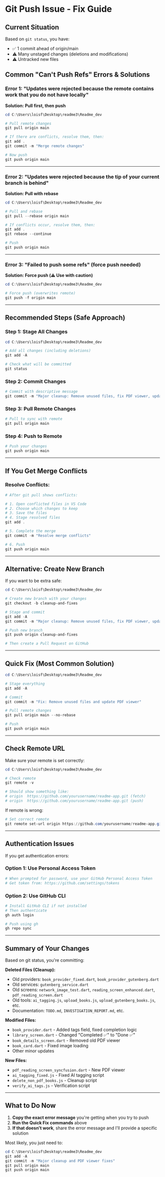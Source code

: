 # Git Push Issue - Fix Guide

## Current Situation

Based on `git status`, you have:
- ✅ 1 commit ahead of origin/main
- ⚠️ Many unstaged changes (deletions and modifications)
- ⚠️ Untracked new files

## Common "Can't Push Refs" Errors & Solutions

### **Error 1: "Updates were rejected because the remote contains work that you do not have locally"**

**Solution: Pull first, then push**
```powershell
cd C:\Users\loisf\Desktop\readme3\Readme_dev

# Pull remote changes
git pull origin main

# If there are conflicts, resolve them, then:
git add .
git commit -m "Merge remote changes"

# Now push
git push origin main
```

---

### **Error 2: "Updates were rejected because the tip of your current branch is behind"**

**Solution: Pull with rebase**
```powershell
cd C:\Users\loisf\Desktop\readme3\Readme_dev

# Pull and rebase
git pull --rebase origin main

# If conflicts occur, resolve them, then:
git add .
git rebase --continue

# Push
git push origin main
```

---

### **Error 3: "Failed to push some refs" (force push needed)**

**Solution: Force push (⚠️ Use with caution)**
```powershell
cd C:\Users\loisf\Desktop\readme3\Readme_dev

# Force push (overwrites remote)
git push -f origin main
```

---

## Recommended Steps (Safe Approach)

### **Step 1: Stage All Changes**
```powershell
cd C:\Users\loisf\Desktop\readme3\Readme_dev

# Add all changes (including deletions)
git add -A

# Check what will be committed
git status
```

### **Step 2: Commit Changes**
```powershell
# Commit with descriptive message
git commit -m "Major cleanup: Remove unused files, fix PDF viewer, update progress tracking"
```

### **Step 3: Pull Remote Changes**
```powershell
# Pull to sync with remote
git pull origin main
```

### **Step 4: Push to Remote**
```powershell
# Push your changes
git push origin main
```

---

## If You Get Merge Conflicts

### **Resolve Conflicts:**
```powershell
# After git pull shows conflicts:

# 1. Open conflicted files in VS Code
# 2. Choose which changes to keep
# 3. Save the files
# 4. Stage resolved files
git add .

# 5. Complete the merge
git commit -m "Resolve merge conflicts"

# 6. Push
git push origin main
```

---

## Alternative: Create New Branch

If you want to be extra safe:

```powershell
cd C:\Users\loisf\Desktop\readme3\Readme_dev

# Create new branch with your changes
git checkout -b cleanup-and-fixes

# Stage and commit
git add -A
git commit -m "Major cleanup: Remove unused files, fix PDF viewer, update progress tracking"

# Push new branch
git push origin cleanup-and-fixes

# Then create a Pull Request on GitHub
```

---

## Quick Fix (Most Common Solution)

```powershell
cd C:\Users\loisf\Desktop\readme3\Readme_dev

# Stage everything
git add -A

# Commit
git commit -m "Fix: Remove unused files and update PDF viewer"

# Pull remote changes
git pull origin main --no-rebase

# Push
git push origin main
```

---

## Check Remote URL

Make sure your remote is set correctly:

```powershell
cd C:\Users\loisf\Desktop\readme3\Readme_dev

# Check remote
git remote -v

# Should show something like:
# origin  https://github.com/yourusername/readme-app.git (fetch)
# origin  https://github.com/yourusername/readme-app.git (push)
```

If remote is wrong:
```powershell
# Set correct remote
git remote set-url origin https://github.com/yourusername/readme-app.git
```

---

## Authentication Issues

If you get authentication errors:

### **Option 1: Use Personal Access Token**
```powershell
# When prompted for password, use your GitHub Personal Access Token
# Get token from: https://github.com/settings/tokens
```

### **Option 2: Use GitHub CLI**
```powershell
# Install GitHub CLI if not installed
# Then authenticate
gh auth login

# Push using gh
gh repo sync
```

---

## Summary of Your Changes

Based on git status, you're committing:

**Deleted Files (Cleanup):**
- Old providers: `book_provider_fixed.dart`, `book_provider_gutenberg.dart`
- Old services: `gutenberg_service.dart`
- Old screens: `network_image_test.dart`, `reading_screen_enhanced.dart`, `pdf_reading_screen.dart`
- Old tools: `ai_tagging.js`, `upload_books.js`, `upload_gutenberg_books.js`, etc.
- Documentation: `TODO.md`, `INVESTIGATION_REPORT.md`, etc.

**Modified Files:**
- `book_provider.dart` - Added tags field, fixed completion logic
- `library_screen.dart` - Changed "Completed ✅" to "Done ✅"
- `book_details_screen.dart` - Removed old PDF viewer
- `book_card.dart` - Fixed image loading
- Other minor updates

**New Files:**
- `pdf_reading_screen_syncfusion.dart` - New PDF viewer
- `ai_tagging_fixed.js` - Fixed AI tagging script
- `delete_non_pdf_books.js` - Cleanup script
- `verify_ai_tags.js` - Verification script

---

## What to Do Now

1. **Copy the exact error message** you're getting when you try to push
2. **Run the Quick Fix commands** above
3. **If that doesn't work**, share the error message and I'll provide a specific solution

Most likely, you just need to:
```powershell
cd C:\Users\loisf\Desktop\readme3\Readme_dev
git add -A
git commit -m "Major cleanup and PDF viewer fixes"
git pull origin main
git push origin main
